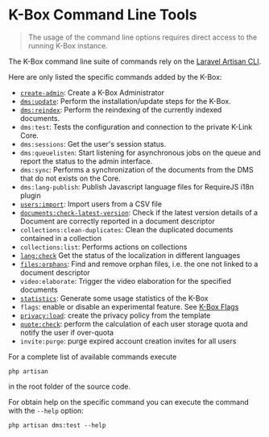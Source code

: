 # K-Box Command Line Tools

> The usage of the command line options requires direct access to the running 
> K-Box instance.


The K-Box command line suite of commands rely on the [Laravel Artisan CLI](https://laravel.com/docs/7.x/artisan).

Here are only listed the specific commands added by the K-Box:

- [`create-admin`](./create-admin.md): Create a K-Box Administrator
- [`dms:update`](./update-command.md): Perform the installation/update steps for the 
  K-Box.
- [`dms:reindex`](./reindex-command.md): Perform the reindexing of the currently 
  indexed documents.
- `dms:test`: Tests the configuration and connection to the private K-Link Core.
- `dms:sessions`: Get the user's session status.
- `dms:queuelisten`: Start listening for asynchronous jobs on the queue and report the status 
  to the admin interface.
- `dms:sync`: Performs a synchronization of the documents from the DMS that do not 
  exists on the Core.
- `dms:lang-publish`: Publish Javascript language files for RequireJS i18n plugin
- [`users:import`](./user-import-command.md): Import users from a CSV file
- [`documents:check-latest-version`](./documents-check-latest-version.md): Check if 
  the latest version details of a Document are correctly reported in a document descriptor
- `collections:clean-duplicates`: Clean the duplicated documents contained in a collection
- `collections:list`: Performs actions on collections
- [`lang:check`](./lang-check.md) Get the status of the localization in different languages
- [`files:orphans`](./files-orphans.md): Find and remove orphan files, i.e. the one not linked
  to a document descriptor
- `video:elaborate`: Trigger the video elaboration for the specified documents
- [`statistics`](./statistics-command.md): Generate some usage statistics of the K-Box
- `flags`: enable or disable an experimental feature. See [K-Box Flags](../flags.md)
- [`privacy:load`](./privacy-load.md): create the privacy policy from the template
- [`quote:check`](./quote-check.md): perform the calculation of each user storage quota and notify the user if over-quota
- `invite:purge`: purge expired account creation invites for all users

For a complete list of available commands execute

```
php artisan
```

in the root folder of the source code.

For obtain help on the specific command you can execute the command with the `--help` option:

```
php artisan dms:test --help
```
